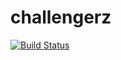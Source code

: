 challengerz
===========

[![Build Status](https://travis-ci.org/donbonifacio/challengerz.png?branch=master)](https://travis-ci.org/donbonifacio/challengerz)
